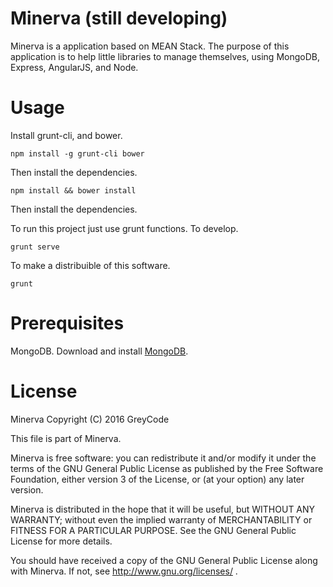 # Minerva (still developing)

Minerva is a application based on MEAN Stack. The purpose of this application is to help little libraries to manage themselves, using 
MongoDB, Express, AngularJS, and Node.



# Usage

Install grunt-cli, and bower.

```
npm install -g grunt-cli bower
```

Then install the dependencies.

```
npm install && bower install
```

Then install the dependencies.

To run this project just use grunt functions. To develop.

```
grunt serve 
```

To make a distribuible of this software.

```
grunt
```

# Prerequisites

MongoDB. Download and install [MongoDB](https://www.mongodb.org/).

# License

Minerva Copyright (C) 2016  GreyCode

This file is part of Minerva.

Minerva is free software: you can redistribute it and/or modify it under the terms of the GNU General Public License as published by the Free Software Foundation, either version 3 of the License, or (at your option) any later version.

Minerva is distributed in the hope that it will be useful, but WITHOUT ANY WARRANTY; without even the implied warranty of MERCHANTABILITY or FITNESS FOR A PARTICULAR PURPOSE.  See the GNU General Public License for more details.

You should have received a copy of the GNU General Public License along with Minerva. If not, see http://www.gnu.org/licenses/ .
